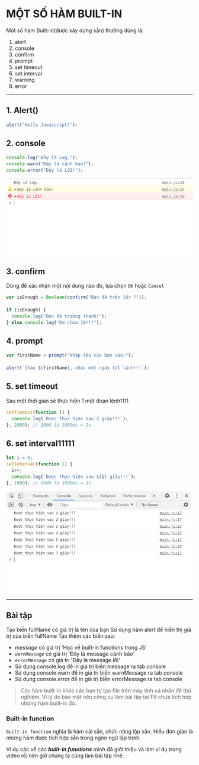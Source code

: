 # MỘT SỐ HÀM BUILT-IN

Một số hàm Built-in(được xây dựng sẵn) thường dùng là:

1. alert
2. console
3. confirm
4. prompt
5. set timeout
6. set interval
7. warning
8. error

---

## 1. Alert()

```js
alert("Hello Javascript!");
```

## 2. console

```js
console.log("Đây là Log.");
console.warn("Đây là cảnh báo!");
console.error("Đây là Lỗi!");
```

![Console](./images/001.png "Console")

## 3. confirm

Dùng để xác nhận một nội dung nào đó, lựa chọn `OK` hoặc `Cancel`

```js
var isEnough = Boolean(confirm("Bạn đã trên 18+ ?"));

if (isEnough) {
  console.log("Bạn đã trưởng thành!");
} else console.log("Em chưa 18!!!");
```

## 4. prompt

```js
var firstName = prompt("Nhập tên của bạn vào:");

alert(`Chào ${firstName}, chúc một ngày tốt lành!!!`);
```

## 5. set timeout

Sau một thời gian sẽ thực hiện 1 một đoạn lệnh1111

```js
setTimeout(function () {
  console.log(`Được thực hiện sau 2 giây!!!`);
}, 2000); // 1000 là 1000ms = 1s
```

## 6. set interval11111

```js
let i = 0;
setInterval(function () {
  i++;
  console.log(`Được thực hiện sau ${i} giây!!!`);
}, 1000); // 1000 là 1000ms = 1s
```

<img src="./images/002.png" alt="setInterval" width="500px"/>

---

## Bài tập

Tạo biến fullName có giá trị là tên của bạn
Sử dụng hàm alert để hiển thị giá trị của biến fullName
Tạo thêm các biến sau:

- _message_ có giá trị 'Học về built-in functions trong JS'
- `warnMessage` có giá trị 'Đây là message cảnh báo'
- `errorMessage` có giá trị 'Đây là message lỗi'
- Sử dụng console.log để in giá trị biến message ra tab console
- Sử dụng console.warn để in giá trị biến warnMessage ra tab console
- Sử dụng console.error để in giá trị biến errorMessage ra tab console

> Các hàm built-in khác các bạn tự tạo file trên máy tính cá nhân để thử nghiệm. Vì lý do bảo mật nên công cụ làm bài tập tại F8 chưa tích hợp những hàm built-in đó.

### Built-in function

`Built-in function` nghĩa là hàm cài sẵn, chức năng lập sẵn. Hiểu đơn giản là những hàm được tích hợp sẵn trong ngôn ngữ lập trình.

Ví dụ các về các **_built-in functions_** mình đã giới thiệu và làm ví dụ trong video rồi nên giờ chúng ta cùng làm bài tập nhé.
